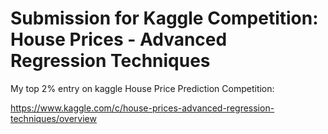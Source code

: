 # Submission for Kaggle Competition: House Prices - Advanced Regression Techniques
My top 2% entry on kaggle House Price Prediction Competition:

https://www.kaggle.com/c/house-prices-advanced-regression-techniques/overview
